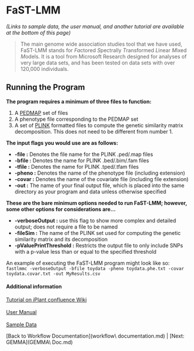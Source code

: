 # FaST-LMM

*(Links to sample data, the user manual, and another tutorial are available at the bottom of this page)*

>The main genome wide association studies tool that we have used, FaST-LMM stands for *Fa*ctored *S*pectrally *T*ransformed *L*inear *M*ixed *M*odels. It is a tool from Microsoft Research designed for analyses of very large data sets, and has been tested on data sets with over 120,000 individuals.

## Running the Program

**The program requires a minimum of three files to function:** 

1. A [PEDMAP](http://pngu.mgh.harvard.edu/~purcell/plink/data.shtml) set of files
2. A phenotype file corresponding to the PEDMAP set
3. A set of [PLINK](http://pngu.mgh.harvard.edu/~purcell/plink/index.shtml) formatted files to compute the genetic similarity matrix decomposition. This does not need to be different from number 1. 

**The input flags you would use are as follows:**
* **-file :** Denotes the file name for the PLINK .ped/.map files
* **-bfile :** Denotes the name for PLINK .bed/.bim/.fam files
* **-tfile :** Denotes the name for PLINK .tped/.tfam files
* **-pheno :** Denotes the name of the phenotype file (including extension)
* **-covar :** Denotes the name of the covariate file (including file extension)
* **-out :** The name of your final output file, which is placed into the same directory as your program and data unless otherwise specified

**These are the bare minimum options needed to run FaST-LMM; however, some other options for considerations are...**
* **-verboseOutput :** use this flag to show more complex and detailed output; does not require a file to be named
* **-fileSim :** The name of the PLINK set used for computing the genetic similarity matrix and its decomposition
* **-pValuePrintThreshold :** Restricts the output file to only include SNPs with a p-value less than or equal to the specified threshold

An example of executing the FaST-LMM program might look like so:
`fastlmmc -verboseOutput -bfile toydata -pheno toydata.phe.txt -covar toydata.covar.txt -out MyResults.csv`

#### **Additional information** 
[Tutorial on iPlant confluence Wiki](https://pods.iplantcollaborative.org/wiki/display/TUT/FaST-LMM)<br></br>
[User Manual](http://nbviewer.ipython.org/github/MicrosoftGenomics/FaST-LMM/blob/master/doc/ipynb/FaST-LMM.ipynb)<br></br>
[Sample Data](http://mirrors.iplantcollaborative.org/browse/iplant/home/shared/iplantcollaborative/example_data/fastlmm)

[Back to Workflow Documentation](workflow\ documentation.md) | [Next: GEMMA](GEMMA\ Doc.md)

